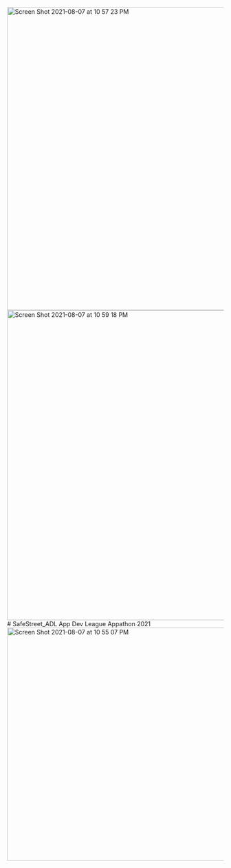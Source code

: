 <img width="704" alt="Screen Shot 2021-08-07 at 10 57 23 PM" src="https://user-images.githubusercontent.com/52382203/128619240-bd0c57fe-a16b-430e-9bd2-5959b1c03d11.png">
<img width="720" alt="Screen Shot 2021-08-07 at 10 59 18 PM" src="https://user-images.githubusercontent.com/52382203/128619271-eb49dfec-266d-4557-add3-beecb67a7e45.png">
# SafeStreet_ADL
App Dev League Appathon 2021
<img width="542" alt="Screen Shot 2021-08-07 at 10 55 07 PM" src="https://user-images.githubusercontent.com/52382203/128619210-b24bc211-5a52-46e2-a558-85bb3bb97038.png">
